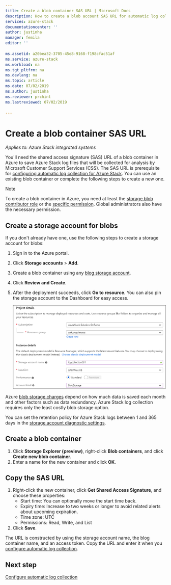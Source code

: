 ```yaml
---
title: Create a blob container SAS URL | Microsoft Docs
description: How to create a blob account SAS URL for automatic log collection in Azure Stack Help + Support.
services: azure-stack
documentationcenter: ''
author: justinha
manager: femila
editor: ''

ms.assetid: a20bea32-3705-45e8-9168-f198cfac51af
ms.service: azure-stack
ms.workload: na
ms.tgt_pltfrm: na
ms.devlang: na
ms.topic: article
ms.date: 07/02/2019
ms.author: justinha
ms.reviewer: prchint
ms.lastreviewed: 07/02/2019

---
```

# Create a blob container SAS URL 

*Applies to: Azure Stack integrated systems*

You'll need the shared access signature (SAS) URL of a blob container in Azure to save Azure Stack log files that will be collected for analysis by Microsoft Customer Support Services (CSS). 
The SAS URL is prerequisite for [configuring automatic log collection for Azure Stack](azure-stack-configure-automatic-log-collection.md).
You can use an existing blob container or complete the following steps to create a new one.

>[!NOTE]
>To create a blob container in Azure, you need at least the [storage blob contributor role](https://docs.microsoft.com/azure/role-based-access-control/built-in-roles#storage-blob-data-contributor) or the [specific permission](https://docs.microsoft.com/rest/api/storageservices/authenticate-with-azure-active-directory#permissions-for-calling-blob-and-queue-data-operations). Global administrators also have the necessary permission. 

## Create a storage account for blobs

If you don't already have one, use the following steps to create a storage account for blobs:

1. Sign in to the Azure portal.
1. Click **Storage accounts** > **Add**.
1. Create a blob container using any [blog storage account](https://docs.microsoft.com/azure/storage/common/storage-account-overview#types-of-storage-accounts).
1. Click **Review and Create**.  
1. After the deployment succeeds, click **Go to resource**. You can also pin the storage account to the Dashboard for easy access. 

   ![Screenshot showing the blob container properties](media/azure-stack-automatic-log-collection/create-blob-container.png)

Azure [blob storage charges](https://azure.microsoft.com/pricing/details/storage/blobs/) depend on how much data is saved each month and other factors such as data redundancy. 
Azure Stack log collection requires only the least costly blob storage option. 

You can set the retention policy for Azure Stack logs between 1 and 365 days in the [storage account diagnostic settings](https://docs.microsoft.com/azure/azure-monitor/platform/archive-diagnostic-logs#diagnostic-settings). 

## Create a blob container
 
1. Click **Storage Explorer (preview)**, right-click **Blob containers**, and click **Create new blob container**. 
1. Enter a name for the new container and click **OK**.

## Copy the SAS URL

1. Right-click the new container, click **Get Shared Access Signature**, and choose these properties:
   - Start time: You can optionally move the start time back. 
   - Expiry time: Increase to two weeks or longer to avoid related alerts about upcoming expiration.
   - Time zone: UTC
   - Permissions: Read, Write, and List
1. Click **Save**.  

<!--- add screenshot with Read, Write, and List. I did not have perms to do it--->

The URL is constructed by using the storage account name, the blog container name, and an access token. 
Copy the URL and enter it when you [configure automatic log collection](azure-stack-configure-automatic-log-collection.md).


## Next step

[Configure automatic log collection](azure-stack-configure-automatic-log-collection.md)